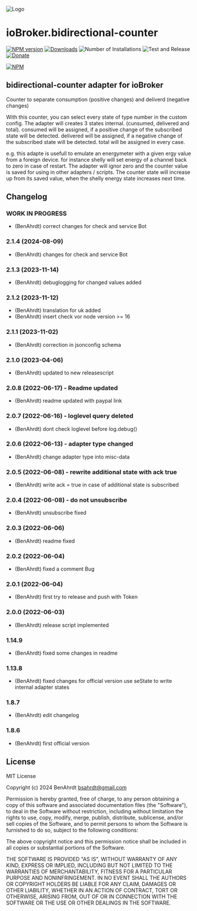 ![Logo](admin/bidirectional-counter.png)
# ioBroker.bidirectional-counter

[![NPM version](https://img.shields.io/npm/v/iobroker.bidirectional-counter.svg)](https://www.npmjs.com/package/iobroker.bidirectional-counter)
[![Downloads](https://img.shields.io/npm/dm/iobroker.bidirectional-counter.svg)](https://www.npmjs.com/package/iobroker.bidirectional-counter)
![Number of Installations](https://iobroker.live/badges/bidirectional-counter-installed.svg)
![Test and Release](https://github.com/BenAhrdt/ioBroker.bidirectional-counter/workflows/Test%20and%20Release/badge.svg)
[![Donate](https://img.shields.io/badge/paypal-donate%20|%20spenden-blue.svg)](https://paypal.me/besc83)

[![NPM](https://nodei.co/npm/iobroker.bidirectional-counter.png?downloads=true)](https://nodei.co/npm/iobroker.bidirectional-counter/)

## bidirectional-counter adapter for ioBroker

Counter to separate consumption (positive changes) and deliverd (negative changes)

With this counter, you can select every state of type number in the custom config.
The adapter will creates 3 states internal. (cunsumed, delivered and total).
consumed will be assigned, if a positive change of the subscribed state will be detected.
delivered will be assigned, if a negative change of the subscribed state will be detected.
total will be assigned in every case.

e.g. this adapte is usefull to emulate an energymeter with a given ergy value from a foreign device.
for instance shelly will set energy of a channel back to zero in case of restart.
The adapter will ignor zero and the counter value is saved for using in other adapters / scripts.
The counter state will increase up from its saved value, when the shelly energy state increases next time.

## Changelog
<!--
	Placeholder for the next version (at the beginning of the line):
	### **WORK IN PROGRESS**
-->
### **WORK IN PROGRESS**
* (BenAhrdt) correct changes for check and service Bot

### 2.1.4 (2024-08-09)
* (BenAhrdt) changes for check and service Bot

### 2.1.3 (2023-11-14)
* (BenAhrdt) debuglogging for changed values added

### 2.1.2 (2023-11-12)
* (BenAhrdt) translation for uk added
* (BenAhrdt) insert check vor node version >= 16

### 2.1.1 (2023-11-02)
* (BenAhrdt) correction in jsonconfig schema

### 2.1.0 (2023-04-06)
* (BenAhrdt) updated to new releasescript

### 2.0.8 (2022-06-17) - Readme updated
* (BenAhrdt) readme updated with paypal link

### 2.0.7 (2022-06-16) - loglevel query deleted
* (BenAhrdt) dont check loglevel before log.debug()

### 2.0.6 (2022-06-13) - adapter type changed
* (BenAhrdt) change adapter type into misc-data

### 2.0.5 (2022-06-08) - rewrite additional state with ack true
* (BenAhrdt) write ack = true in case of additional state is subscribed

### 2.0.4 (2022-06-08) - do not unsubscribe
* (BenAhrdt) unsubscribe fixed

### 2.0.3 (2022-06-06)
* (BenAhrdt) readme fixed

### 2.0.2 (2022-06-04)
* (BenAhrdt) fixed a comment Bug

### 2.0.1 (2022-06-04)
* (BenAhrdt) first try to release and push with Token

### 2.0.0 (2022-06-03)
* (BenAhrdt) release script implemented

### 1.14.9
* (BenAhrdt) fixed some changes in readme

### 1.13.8
* (BenAhrdt) fixed changes for official version
  use seState to write internal adapter states

### 1.8.7
* (BenAhrdt) edit changelog

### 1.8.6
* (BenAhrdt) first official version

## License
MIT License

Copyright (c) 2024 BenAhrdt <bsahrdt@gmail.com>

Permission is hereby granted, free of charge, to any person obtaining a copy
of this software and associated documentation files (the "Software"), to deal
in the Software without restriction, including without limitation the rights
to use, copy, modify, merge, publish, distribute, sublicense, and/or sell
copies of the Software, and to permit persons to whom the Software is
furnished to do so, subject to the following conditions:

The above copyright notice and this permission notice shall be included in all
copies or substantial portions of the Software.

THE SOFTWARE IS PROVIDED "AS IS", WITHOUT WARRANTY OF ANY KIND, EXPRESS OR
IMPLIED, INCLUDING BUT NOT LIMITED TO THE WARRANTIES OF MERCHANTABILITY,
FITNESS FOR A PARTICULAR PURPOSE AND NONINFRINGEMENT. IN NO EVENT SHALL THE
AUTHORS OR COPYRIGHT HOLDERS BE LIABLE FOR ANY CLAIM, DAMAGES OR OTHER
LIABILITY, WHETHER IN AN ACTION OF CONTRACT, TORT OR OTHERWISE, ARISING FROM,
OUT OF OR IN CONNECTION WITH THE SOFTWARE OR THE USE OR OTHER DEALINGS IN THE
SOFTWARE.